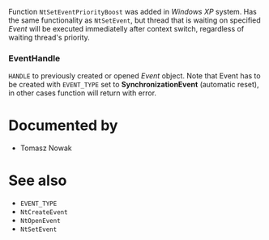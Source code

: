 Function `NtSetEventPriorityBoost` was added in *Windows XP* system. Has the same functionality as `NtSetEvent`, but thread that is waiting on specified *Event* will be executed immediatelly after context switch, regardless of waiting thread's priority.

### EventHandle

`HANDLE` to previously created or opened *Event* object. Note that Event has to be created with `EVENT_TYPE` set to **SynchronizationEvent** (automatic reset), in other cases function will return with error.

# Documented by

* Tomasz Nowak

# See also

* `EVENT_TYPE`
* `NtCreateEvent`
* `NtOpenEvent`
* `NtSetEvent`
